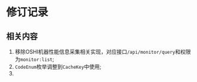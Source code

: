 # 修订记录  

## 相关内容  

1. 移除OSHI机器性能信息采集相关实现，对应接口`/api/monitor/query`和权限为`monitor:list`;  
2. `CodeEnum`枚举调整到`CacheKey`中使用;  
3. 